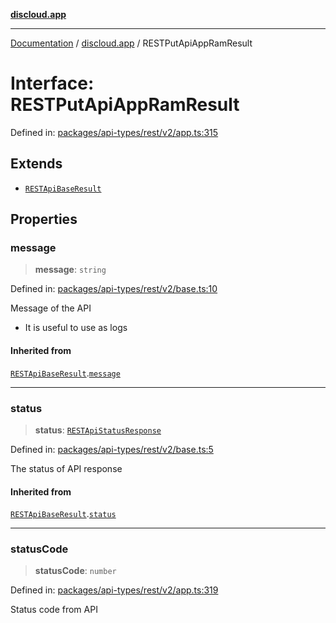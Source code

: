 [**discloud.app**](../README.md)

***

[Documentation](../../packages.md) / [discloud.app](../README.md) / RESTPutApiAppRamResult

# Interface: RESTPutApiAppRamResult

Defined in: [packages/api-types/rest/v2/app.ts:315](https://github.com/discloud/discloud.app/blob/1458affc9a022eb2fc5fe37e7b3b002130b2fdad/packages/api-types/rest/v2/app.ts#L315)

## Extends

- [`RESTApiBaseResult`](RESTApiBaseResult.md)

## Properties

### message

> **message**: `string`

Defined in: [packages/api-types/rest/v2/base.ts:10](https://github.com/discloud/discloud.app/blob/1458affc9a022eb2fc5fe37e7b3b002130b2fdad/packages/api-types/rest/v2/base.ts#L10)

Message of the API
- It is useful to use as logs

#### Inherited from

[`RESTApiBaseResult`](RESTApiBaseResult.md).[`message`](RESTApiBaseResult.md#message)

***

### status

> **status**: [`RESTApiStatusResponse`](../type-aliases/RESTApiStatusResponse.md)

Defined in: [packages/api-types/rest/v2/base.ts:5](https://github.com/discloud/discloud.app/blob/1458affc9a022eb2fc5fe37e7b3b002130b2fdad/packages/api-types/rest/v2/base.ts#L5)

The status of API response

#### Inherited from

[`RESTApiBaseResult`](RESTApiBaseResult.md).[`status`](RESTApiBaseResult.md#status)

***

### statusCode

> **statusCode**: `number`

Defined in: [packages/api-types/rest/v2/app.ts:319](https://github.com/discloud/discloud.app/blob/1458affc9a022eb2fc5fe37e7b3b002130b2fdad/packages/api-types/rest/v2/app.ts#L319)

Status code from API
